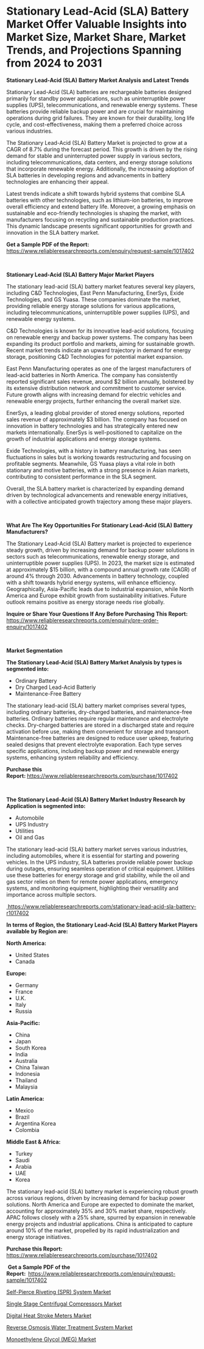 <p><h1>Stationary Lead-Acid (SLA) Battery Market Offer Valuable Insights into Market Size, Market Share, Market Trends, and Projections Spanning from 2024 to 2031</h1></p><p><strong>Stationary Lead-Acid (SLA) Battery Market Analysis and Latest Trends</strong></p>
<p><p>Stationary Lead-Acid (SLA) batteries are rechargeable batteries designed primarily for standby power applications, such as uninterruptible power supplies (UPS), telecommunications, and renewable energy systems. These batteries provide reliable backup power and are crucial for maintaining operations during grid failures. They are known for their durability, long life cycle, and cost-effectiveness, making them a preferred choice across various industries.</p><p>The Stationary Lead-Acid (SLA) Battery Market is projected to grow at a CAGR of 8.7% during the forecast period. This growth is driven by the rising demand for stable and uninterrupted power supply in various sectors, including telecommunications, data centers, and energy storage solutions that incorporate renewable energy. Additionally, the increasing adoption of SLA batteries in developing regions and advancements in battery technologies are enhancing their appeal.</p><p>Latest trends indicate a shift towards hybrid systems that combine SLA batteries with other technologies, such as lithium-ion batteries, to improve overall efficiency and extend battery life. Moreover, a growing emphasis on sustainable and eco-friendly technologies is shaping the market, with manufacturers focusing on recycling and sustainable production practices. This dynamic landscape presents significant opportunities for growth and innovation in the SLA battery market.</p></p>
<p><strong>Get a Sample PDF of the Report:&nbsp;</strong> <a href="https://www.reliableresearchreports.com/enquiry/request-sample/1017402?utm_campaign=1581&utm_medium=2&utm_source=Github&utm_content=ia&utm_term=04122024&utm_id=stationary-lead-acid-sla-battery">https://www.reliableresearchreports.com/enquiry/request-sample/1017402</a></p>
<p>&nbsp;</p>
<p><strong>Stationary Lead-Acid (SLA) Battery Major Market Players</strong></p>
<p><p>The stationary lead-acid (SLA) battery market features several key players, including C&D Technologies, East Penn Manufacturing, EnerSys, Exide Technologies, and GS Yuasa. These companies dominate the market, providing reliable energy storage solutions for various applications, including telecommunications, uninterruptible power supplies (UPS), and renewable energy systems.</p><p>C&D Technologies is known for its innovative lead-acid solutions, focusing on renewable energy and backup power systems. The company has been expanding its product portfolio and markets, aiming for sustainable growth. Recent market trends indicate an upward trajectory in demand for energy storage, positioning C&D Technologies for potential market expansion.</p><p>East Penn Manufacturing operates as one of the largest manufacturers of lead-acid batteries in North America. The company has consistently reported significant sales revenue, around $2 billion annually, bolstered by its extensive distribution network and commitment to customer service. Future growth aligns with increasing demand for electric vehicles and renewable energy projects, further enhancing the overall market size.</p><p>EnerSys, a leading global provider of stored energy solutions, reported sales revenue of approximately $3 billion. The company has focused on innovation in battery technologies and has strategically entered new markets internationally. EnerSys is well-positioned to capitalize on the growth of industrial applications and energy storage systems.</p><p>Exide Technologies, with a history in battery manufacturing, has seen fluctuations in sales but is working towards restructuring and focusing on profitable segments. Meanwhile, GS Yuasa plays a vital role in both stationary and motive batteries, with a strong presence in Asian markets, contributing to consistent performance in the SLA segment.</p><p>Overall, the SLA battery market is characterized by expanding demand driven by technological advancements and renewable energy initiatives, with a collective anticipated growth trajectory among these major players.</p></p>
<p>&nbsp;</p>
<p><strong>What Are The Key Opportunities For Stationary Lead-Acid (SLA) Battery Manufacturers?</strong></p>
<p><p>The Stationary Lead-Acid (SLA) Battery market is projected to experience steady growth, driven by increasing demand for backup power solutions in sectors such as telecommunications, renewable energy storage, and uninterruptible power supplies (UPS). In 2023, the market size is estimated at approximately $15 billion, with a compound annual growth rate (CAGR) of around 4% through 2030. Advancements in battery technology, coupled with a shift towards hybrid energy systems, will enhance efficiency. Geographically, Asia-Pacific leads due to industrial expansion, while North America and Europe exhibit growth from sustainability initiatives. Future outlook remains positive as energy storage needs rise globally.</p></p>
<p><strong>Inquire or Share Your Questions If Any Before Purchasing This Report:</strong> <a href="https://www.reliableresearchreports.com/enquiry/pre-order-enquiry/1017402?utm_campaign=1581&utm_medium=2&utm_source=Github&utm_content=ia&utm_term=04122024&utm_id=stationary-lead-acid-sla-battery">https://www.reliableresearchreports.com/enquiry/pre-order-enquiry/1017402</a></p>
<p>&nbsp;</p>
<p><strong>Market Segmentation</strong></p>
<p><strong>The Stationary Lead-Acid (SLA) Battery Market Analysis by types is segmented into:</strong></p>
<p><ul><li>Ordinary Battery</li><li>Dry Charged Lead-Acid Batteriy</li><li>Maintenance-Free Battery</li></ul></p>
<p><p>The stationary lead-acid (SLA) battery market comprises several types, including ordinary batteries, dry-charged batteries, and maintenance-free batteries. Ordinary batteries require regular maintenance and electrolyte checks. Dry-charged batteries are stored in a discharged state and require activation before use, making them convenient for storage and transport. Maintenance-free batteries are designed to reduce user upkeep, featuring sealed designs that prevent electrolyte evaporation. Each type serves specific applications, including backup power and renewable energy systems, enhancing system reliability and efficiency.</p></p>
<p><strong>Purchase this Report:&nbsp;</strong><a href="https://www.reliableresearchreports.com/purchase/1017402?utm_campaign=1581&utm_medium=2&utm_source=Github&utm_content=ia&utm_term=04122024&utm_id=stationary-lead-acid-sla-battery">https://www.reliableresearchreports.com/purchase/1017402</a></p>
<p>&nbsp;</p>
<p><strong>The Stationary Lead-Acid (SLA) Battery Market Industry Research by Application is segmented into:</strong></p>
<p><ul><li>Automobile</li><li>UPS Industry</li><li>Utilities</li><li>Oil and Gas</li></ul></p>
<p><p>The stationary lead-acid (SLA) battery market serves various industries, including automobiles, where it is essential for starting and powering vehicles. In the UPS industry, SLA batteries provide reliable power backup during outages, ensuring seamless operation of critical equipment. Utilities use these batteries for energy storage and grid stability, while the oil and gas sector relies on them for remote power applications, emergency systems, and monitoring equipment, highlighting their versatility and importance across multiple sectors.</p></p>
<p><a href="https://www.reliableresearchreports.com/stationary-lead-acid-sla-battery-r1017402?utm_campaign=1581&utm_medium=2&utm_source=Github&utm_content=ia&utm_term=04122024&utm_id=stationary-lead-acid-sla-battery">&nbsp;https://www.reliableresearchreports.com/stationary-lead-acid-sla-battery-r1017402</a></p>
<p><strong>In terms of Region, the Stationary Lead-Acid (SLA) Battery Market Players available by Region are:</strong></p>
<p>
    <p> <strong> North America: </strong>
        <ul>
            <li>United States</li>
            <li>Canada</li>
        </ul>
        </p> 
    <p> <strong> Europe: </strong>
        <ul>
            <li>Germany</li>
            <li>France</li>
            <li>U.K.</li>
            <li>Italy</li>
            <li>Russia</li>
        </ul>
        </p> 
    <p> <strong> Asia-Pacific: </strong>
        <ul>
            <li>China</li>
            <li>Japan</li>
            <li>South Korea</li>
            <li>India</li>
            <li>Australia</li>
            <li>China Taiwan</li>
            <li>Indonesia</li>
            <li>Thailand</li>
            <li>Malaysia</li>
        </ul>
        </p> 
    <p> <strong> Latin America: </strong>
        <ul>
            <li>Mexico</li>
            <li>Brazil</li>
            <li>Argentina Korea</li>
            <li>Colombia</li>
        </ul>
        </p> 
    <p> <strong> Middle East & Africa: </strong>
        <ul>
            <li>Turkey</li>
            <li>Saudi</li>
            <li>Arabia</li>
            <li>UAE</li>
            <li>Korea</li>
        </ul>
    </p>
    </p>
<p><p>The stationary lead-acid (SLA) battery market is experiencing robust growth across various regions, driven by increasing demand for backup power solutions. North America and Europe are expected to dominate the market, accounting for approximately 35% and 30% market share, respectively. APAC follows closely with a 25% share, spurred by expansion in renewable energy projects and industrial applications. China is anticipated to capture around 10% of the market, propelled by its rapid industrialization and energy storage initiatives.</p></p>
<p><strong>Purchase this Report: </strong><a href="https://www.reliableresearchreports.com/purchase/1017402?utm_campaign=1581&utm_medium=2&utm_source=Github&utm_content=ia&utm_term=04122024&utm_id=stationary-lead-acid-sla-battery">https://www.reliableresearchreports.com/purchase/1017402</a></p>
<p>&nbsp;<strong>Get a Sample PDF of the Report:&nbsp;&nbsp;</strong><a href="https://www.reliableresearchreports.com/enquiry/request-sample/1017402?utm_campaign=1581&utm_medium=2&utm_source=Github&utm_content=ia&utm_term=04122024&utm_id=stationary-lead-acid-sla-battery">https://www.reliableresearchreports.com/enquiry/request-sample/1017402</a></p>
<p><strong></strong></p>
<p><p><a href="https://issuu.com/reportprime-2/docs/self-pierce-riveting-spr-system-market-size-2030.p?utm_campaign=1581&utm_medium=2&utm_source=Github&utm_content=ia&utm_term=04122024&utm_id=stationary-lead-acid-sla-battery">Self-Pierce Riveting (SPR) System Market</a></p><p><a href="https://www.linkedin.com/pulse/single-stage-centrifugal-compressors-market-analysis-highlights-lktvf?utm_campaign=1581&utm_medium=2&utm_source=Github&utm_content=ia&utm_term=04122024&utm_id=stationary-lead-acid-sla-battery">Single Stage Centrifugal Compressors Market</a></p><p><a href="https://issuu.com/reportprime-2/docs/digital-heat-stroke-meters-market-size-2030.pptx?utm_campaign=1581&utm_medium=2&utm_source=Github&utm_content=ia&utm_term=04122024&utm_id=stationary-lead-acid-sla-battery">Digital Heat Stroke Meters Market</a></p><p><a href="https://www.linkedin.com/pulse/projected-revenue-market-growth-reverse-osmosis-water-treatment-pytyf?utm_campaign=1581&utm_medium=2&utm_source=Github&utm_content=ia&utm_term=04122024&utm_id=stationary-lead-acid-sla-battery">Reverse Osmosis Water Treatment System Market</a></p><p><a href="https://github.com/mookiesville/Market-Research-Report-List-1/blob/main/monoethylene-glycol-meg-market.md?utm_campaign=1581&utm_medium=2&utm_source=Github&utm_content=ia&utm_term=04122024&utm_id=stationary-lead-acid-sla-battery">Monoethylene Glycol (MEG) Market</a></p></p>